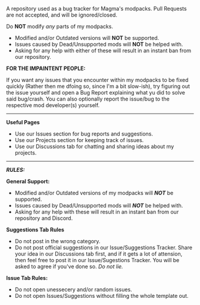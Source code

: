A repository used as a bug tracker for Magma's modpacks. Pull Requests are not accepted, and will be ignored/closed.

Do **NOT** modify *any* parts of my modpacks.

* Modified and/or Outdated versions will **NOT** be supported.
* Issues caused by Dead/Unsupported mods will **NOT** be helped with.
* Asking for any help with either of these will result in an instant ban from our repository.

**FOR THE IMPAINTENT PEOPLE:**

If you want any issues that you encounter within my modpacks to be fixed quickly (Rather then me dfoing so, since I'm a bit slow-ish), try figuring out the issue yourself and open a Bug Report explaining what yu did to solve said bug/crash. You can also optionally report the issue/bug to the respective mod developer(s) yourself.

--------------------------------------------------------------------------------------------------------------------------------------------------------------------------------

**Useful Pages**

* Use our Issues section for bug reports and suggestions.
* Use our Projects section for keeping track of issues.
* Use our Discussions tab for chatting and sharing ideas about my projects.

--------------------------------------------------------------------------------------------------------------------------------------------------------------------------------

***RULES:***

**General Support:**

* Modified and/or Outdated versions of my modpacks will ***NOT*** be supported.
* Issues caused by Dead/Unsupported mods will ***NOT*** be helped with.
* Asking for any help with these will result in an instant ban from our repository and Discord.

**Suggestions Tab Rules**

* Do not post in the wrong category.
* Do not post official suggestions in our Issue/Suggestions Tracker. Share your idea in our Discussions tab first, and if it gets a lot of attension, then feel free to post it in our Issue/Sugestions Tracker. You will be asked to agree if you've done so. *Do not lie.*

**Issue Tab Rules:**

* Do not open unessecery and/or random issues.
* Do not open Issues/Suggestions without filling the whole template out.

